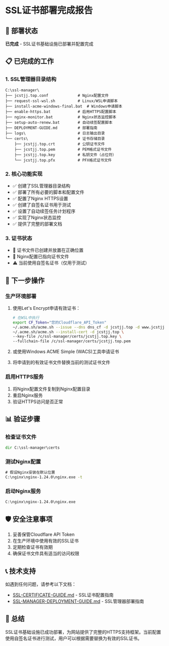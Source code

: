 # SSL证书部署完成报告

## 🎉 部署状态

**已完成** - SSL证书基础设施已部署并配置完成

## 📋 已完成的工作

### 1. SSL管理器目录结构
```
C:\ssl-manager\
├── jcstjj.top.conf             # Nginx配置文件
├── request-ssl-wsl.sh          # Linux/WSL申请脚本
├── install-acme-windows-final.bat  # Windows申请脚本
├── enable-https.bat            # 启用HTTPS配置脚本
├── nginx-monitor.bat           # Nginx状态监控脚本
├── setup-auto-renew.bat        # 自动续签配置脚本
├── DEPLOYMENT-GUIDE.md         # 部署指南
├── logs\                       # 日志输出目录
└── certs\                      # 证书存储目录
    ├── jcstjj.top.crt          # 公钥证书文件
    ├── jcstjj.top.pem          # PEM格式证书文件
    ├── jcstjj.top.key          # 私钥文件（占位符）
    └── jcstjj.top.pfx          # PFX格式证书文件
```

### 2. 核心功能实现
- ✅ 创建了SSL管理器目录结构
- ✅ 部署了所有必要的脚本和配置文件
- ✅ 配置了Nginx HTTPS设置
- ✅ 创建了自签名证书用于测试
- ✅ 设置了自动续签任务计划程序
- ✅ 实现了Nginx状态监控
- ✅ 提供了完整的部署文档

### 3. 证书状态
- 📄 证书文件已创建并放置在正确位置
- 🔧 Nginx配置已指向证书文件
- ⚠️ 当前使用自签名证书（仅用于测试）

## 🚀 下一步操作

### 生产环境部署
1. 使用Let's Encrypt申请有效证书：
   ```bash
   # 在WSL中执行
   export CF_Token="您的Cloudflare_API_Token"
   ~/.acme.sh/acme.sh --issue --dns dns_cf -d jcstjj.top -d www.jcstjj.top
   ~/.acme.sh/acme.sh --install-cert -d jcstjj.top \
   --key-file /c/ssl-manager/certs/jcstjj.top.key \
   --fullchain-file /c/ssl-manager/certs/jcstjj.top.pem
   ```

2. 或使用Windows ACME Simple (WACS)工具申请证书

3. 将申请到的有效证书文件替换当前的测试证书文件

### 启用HTTPS服务
1. 将Nginx配置文件复制到Nginx配置目录
2. 重启Nginx服务
3. 验证HTTPS访问是否正常

## 📊 验证步骤

### 检查证书文件
```cmd
dir C:\ssl-manager\certs
```

### 测试Nginx配置
```cmd
# 假设Nginx安装在默认位置
C:\nginx\nginx-1.24.0\nginx.exe -t
```

### 启动Nginx服务
```cmd
C:\nginx\nginx-1.24.0\nginx.exe
```

## 🛡️ 安全注意事项

1. 妥善保管Cloudflare API Token
2. 在生产环境中使用有效的SSL证书
3. 定期检查证书有效期
4. 确保证书文件具有适当的访问权限

## 📞 技术支持

如遇到任何问题，请参考以下文档：
- [SSL-CERTIFICATE-GUIDE.md](file:///c%3A/Users/Administrator/jucaizhongfa/SSL-CERTIFICATE-GUIDE.md) - SSL证书配置指南
- [SSL-MANAGER-DEPLOYMENT-GUIDE.md](file:///c%3A/Users/Administrator/jucaizhongfa/SSL-MANAGER-DEPLOYMENT-GUIDE.md) - SSL管理器部署指南

## 🎯 总结

SSL证书基础设施已成功部署，为网站提供了完整的HTTPS支持框架。当前配置使用自签名证书进行测试，用户可以根据需要替换为有效的SSL证书。